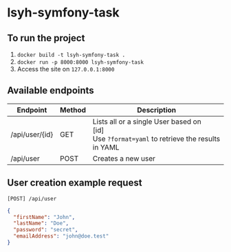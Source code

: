 # lsyh-symfony-task

## To run the project

1. `docker build -t lsyh-symfony-task .`
2. `docker run -p 8000:8000 lsyh-symfony-task`
3. Access the site on `127.0.0.1:8000`

## Available endpoints

| Endpoint       | Method | Description                                                                                        |
|----------------|--------|----------------------------------------------------------------------------------------------------|
| /api/user/{id} | GET    | Lists all or a single User based on <br>[id]<br>Use `?format=yaml` to retrieve the results in YAML |
| /api/user      | POST   | Creates a new user                                                                                 |

## User creation example request

`[POST] /api/user`

```json
{
  "firstName": "John",
  "lastName": "Doe",
  "password": "secret",
  "emailAddress": "john@doe.test"
}
```